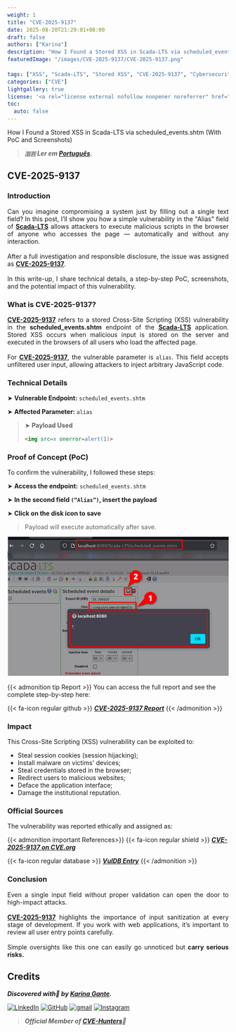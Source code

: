 ```yaml
---
weight: 1
title: "CVE-2025-9137"
date: 2025-08-20T21:29:01+08:00
draft: false
authors: ["Karina"]
description: "How I Found a Stored XSS in Scada-LTS via scheduled_events.shtm (With PoC and Screenshots)"
featuredImage: "/images/CVE-2025-9137/CVE-2025-9137.png"

tags: ["XSS", "Scada-LTS", "Stored XSS", "CVE-2025-9137", "Cybersecurity"]
categories: ["CVE"]
lightgallery: true
license: '<a rel="license external nofollow noopener noreferrer" href="https://creativecommons.org/licenses/by-nc/4.0/" target="_blank">CC BY-NC 4.0</a>'
toc:
  auto: false
---
```


How I Found a Stored XSS in Scada-LTS via scheduled_events.shtm (With PoC and Screenshots)

<!--more-->

> ***🇧🇷 Ler em [Português](http://karinagante.github.io/pt-br/cve-2025-9137).***

## CVE-2025-9137

### Introduction

<p align="justify">Can you imagine compromising a system just by filling out a single text field? In this post, I’ll show you how a simple vulnerability in the "Alias" field of <b><a href="https://github.com/SCADA-LTS/Scada-LTS" target=_blank>Scada-LTS</a></b> allows attackers to execute malicious scripts in the browser of anyone who accesses the page — automatically and without any interaction. </br></br> After a full investigation and responsible disclosure, the issue was assigned as <b><a href="https://www.cve.org/CVERecord?id=CVE-2025-9137" target=_blank>CVE-2025-9137</a></b>. </br></br> In this write-up, I share technical details, a step-by-step PoC, screenshots, and the potential impact of this vulnerability. </p>

### What is CVE-2025-9137?

<p align="justify"><b><a href="https://www.cve.org/CVERecord?id=CVE-2025-9137" target=_blank>CVE-2025-9137</a></b> refers to a stored Cross-Site Scripting (XSS) vulnerability in the <b>scheduled_events.shtm</b> endpoint of the <b><a href="https://github.com/SCADA-LTS/Scada-LTS" target=_blank>Scada-LTS</a></b> application. Stored XSS occurs when malicious input is stored on the server and executed in the browsers of all users who load the affected page.</br></br>For <b><a href="https://www.cve.org/CVERecord?id=CVE-2025-9137" target=_blank>CVE-2025-9137</a></b>, the vulnerable parameter is <code>alias</code>. This field accepts unfiltered user input, allowing attackers to inject arbitrary JavaScript code. </p>

### Technical Details

➤ **Vulnerable Endpoint:** `scheduled_events.shtm`

➤ **Affected Parameter:** `alias`

> ➤ **Payload Used** 
> ```html
><img src=x onerror=alert(1)>
>```

### Proof of Concept (PoC)

To confirm the vulnerability, I followed these steps:

➤ **Access the endpoint:** `scheduled_events.shtm`

➤ **In the second field `(“Alias”)`, insert the payload**

➤ **Click on the disk icon to save**

> <p align="justify">Payload will execute automatically after save.</p>

<p align="center">
<img src="/images/CVE-2025-9137/PoC1.png">
</p>

{{< admonition tip Report >}} 
You can access the full report and see the complete step-by-step here:

{{< fa-icon regular github >}} 
***[CVE-2025-9137 Report](https://github.com/KarinaGante/KGSec/blob/main/CVEs/Scada-LTS/CVE-2025-9137.md)***
{{< /admonition >}}

### Impact

This Cross-Site Scripting (XSS) vulnerability can be exploited to:

- Steal session cookies (session hijacking);
- Install malware on victims' devices;
- Steal credentials stored in the browser;
- Redirect users to malicious websites;
- Deface the application interface;
- Damage the institutional reputation.

### Official Sources

The vulnerability was reported ethically and assigned as:

{{< admonition important References>}} 
{{< fa-icon regular shield >}} 
***[CVE-2025-9137 on CVE.org](https://www.cve.org/CVERecord?id=CVE-2025-9137)***

{{< fa-icon regular database >}} 
***[VulDB Entry](https://vuldb.com/?id.320517)***
{{< /admonition >}}

### Conclusion

<p align="justify">Even a single input field without proper validation can open the door to high-impact attacks. </br></br><b><a href="https://www.cve.org/CVERecord?id=CVE-2025-9137" target=_blank>CVE-2025-9137</a></b> highlights the importance of input sanitization at every stage of development. If you work with web applications, it’s important to review all user entry points carefully. </br></br> Simple oversights like this one can easily go unnoticed but <b>carry serious risks.</b></p>

## Credits

***Discovered with💜 by [Karina Gante](https://karinagante.github.io/).***  

[![LinkedIn](https://skillicons.dev/icons?i=linkedin&theme=dark)](https://www.linkedin.com/in/karina-gante/)
[![GitHub](https://skillicons.dev/icons?i=github&theme=dark)](https://www.github.com/KarinaGante/)
[![gmail](https://skillicons.dev/icons?i=gmail&theme=dark)](mailto:karina.gante1@gmail.com)
[![Instagram](https://skillicons.dev/icons?i=instagram&theme=dark)](https://www.instagram.com/karinovisk02/)

> ***Official Member of [CVE-Hunters](https://www.cvehunters.com/)🏹***
